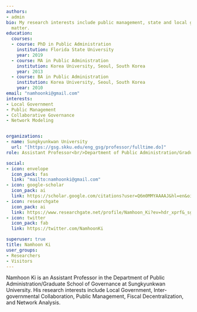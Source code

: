 ```yaml
---
authors:
- admin
bio: My research interests include public management, state and local government, and intergovernmental relations.
  matter.
education:
  courses:
  - course: PhD in Public Administration
    institution: Florida State University
    year: 2019
  - course: MA in Public Administration
    institution: Korea University, Seoul, South Korea
    year: 2013
  - course: BA in Public Administration
    institution: Korea University, Seoul, South Korea
    year: 2010
email: "namhoonki@gmail.com"
interests:
- Local Government
- Public Management
- Collaborative Governance
- Network Modeling


organizations:
- name: Sungkyunkwan University
  url: "[https://gsg.skku.edu/eng_gsg/professor/fulltime.do]"
role: Assistant Professor<br/>Department of Public Administration/Graduate School of Governance

social:
- icon: envelope
  icon_pack: fas
  link: "mailto:namhoonki@gmail.com"
- icon: google-scholar
  icon_pack: ai
  link: https://scholar.google.com/citations?user=Q6m0MMYAAAAJ&hl=en&oi=sra
- icon: researchgate
  icon_pack: ai
  link: https://www.researchgate.net/profile/Namhoon_Ki?ev=hdr_xprf&_sg=FLn3tvUyLGIA63phxesNbR8NVSDoD-v3cTY3cgthC7fZFSvHQbCrP0QZ4xRaw0p9jwwDRamjZ13zdxY3IuFQ2lCY
- icon: twitter
  icon_pack: fab
  link: https://twitter.com/NamhoonKi

superuser: true
title: Namhoon Ki
user_groups:
- Researchers
- Visitors
---
```


Namhoon Ki is an Assistant Professor in the Department of Public Administration/Graduate School of Governance at Sungkyunkwan University. His research interests include Local Government, Inter-governmental Collaboration, Public Management, Fiscal Decentralization, and Network Analysis.
